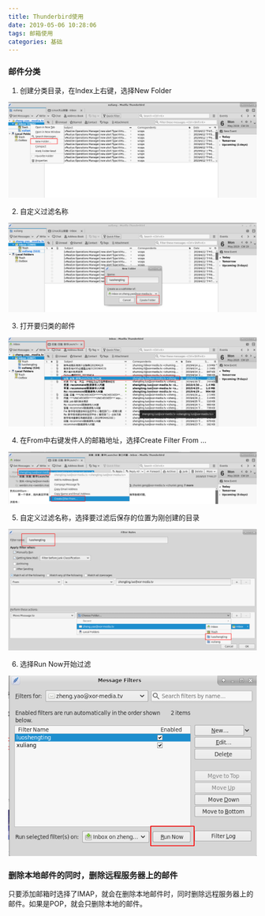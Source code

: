 ```yaml
---
title: Thunderbird使用
date: 2019-05-06 10:28:06
tags: 邮箱使用
categories: 基础
---
```


### 邮件分类

1. 创建分类目录，在Index上右键，选择New Folder

![](/images/Thunderbird/Thunderbird分类1.png)

2. 自定义过滤名称

![](/images/Thunderbird/Thunderbird分类2.png)

3. 打开要归类的邮件

![](/images/Thunderbird/Thunderbird分类3.png)

4. 在From中右键发件人的邮箱地址，选择Create Filter From ...

![](/images/Thunderbird/Thunderbird分类4.png)

5. 自定义过滤名称，选择要过滤后保存的位置为刚创建的目录

![](/images/Thunderbird/Thunderbird分类5.png)

6. 选择Run Now开始过滤

![](/images/Thunderbird/Thunderbird分类6.png)



### 删除本地邮件的同时，删除远程服务器上的邮件

只要添加邮箱时选择了IMAP，就会在删除本地邮件时，同时删除远程服务器上的邮件。如果是POP，就会只删除本地的邮件。